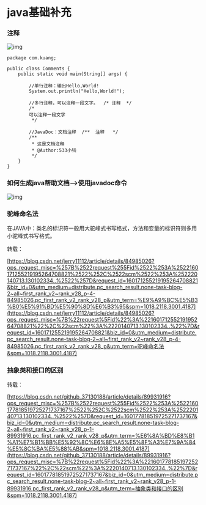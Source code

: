 # java基础补充

### 注释



![img](https://gitee.com/Curryforthreeeeee30/HexoPicture/raw/master/PicturteBed/%E5%B1%8F%E5%B9%95%E6%88%AA%E5%9B%BE%202020-10-03%20130729.png)

```
package com.kuang;

public class Comments {
    public static void main(String[] args) {

        //单行注释：输出Hello,World!
        System.out.println("Hello,World!");

        //多行注释，可以注释一段文字。  /* 注释  */
        /*
        可以注释一段文字
         */

        //JavaDoc：文档注释  /**  注释   */
        /**
         * 这是文档注释
         * @Author:533小钱
         */
    }
}
```

### 如何生成java帮助文档—->使用javadoc命令

![img](https://gitee.com/Curryforthreeeeee30/HexoPicture/raw/master/PicturteBed/%E5%B1%8F%E5%B9%95%E6%88%AA%E5%9B%BE%202020-10-03%20135607.png)

### 驼峰命名法

在JAVA中：类名的标识符一般用大驼峰式书写格式，方法和变量的标识符则多用小驼峰式书写格式。

转载：

[https://blog.csdn.net/jerry11112/article/details/84985026?ops_request_misc=%257B%2522request%255Fid%2522%253A%2522160171255219195264708821%2522%252C%2522scm%2522%253A%252220140713.130102334..%2522%257D&request_id=160171255219195264708821&biz_id=0&utm_medium=distribute.pc_search_result.none-task-blog-2~all~first_rank_v2~rank_v28_p-4-84985026.pc_first_rank_v2_rank_v28_p&utm_term=%E9%A9%BC%E5%B3%B0%E5%91%BD%E5%90%8D%E6%B3%95&spm=1018.2118.3001.4187](https://blog.csdn.net/jerry11112/article/details/84985026?ops_request_misc=%7B%22request%5Fid%22%3A%22160171255219195264708821%22%2C%22scm%22%3A%2220140713.130102334..%22%7D&request_id=160171255219195264708821&biz_id=0&utm_medium=distribute.pc_search_result.none-task-blog-2~all~first_rank_v2~rank_v28_p-4-84985026.pc_first_rank_v2_rank_v28_p&utm_term=驼峰命名法&spm=1018.2118.3001.4187)

### 抽象类和接口的区别

转载：

[https://blog.csdn.net/github_37130188/article/details/89931916?ops_request_misc=%257B%2522request%255Fid%2522%253A%2522160177818519725271737167%2522%252C%2522scm%2522%253A%252220140713.130102334..%2522%257D&request_id=160177818519725271737167&biz_id=0&utm_medium=distribute.pc_search_result.none-task-blog-2~all~first_rank_v2~rank_v28_p-1-89931916.pc_first_rank_v2_rank_v28_p&utm_term=%E6%8A%BD%E8%B1%A1%E7%B1%BB%E5%92%8C%E6%8E%A5%E5%8F%A3%E7%9A%84%E5%8C%BA%E5%88%AB&spm=1018.2118.3001.4187](https://blog.csdn.net/github_37130188/article/details/89931916?ops_request_misc=%7B%22request%5Fid%22%3A%22160177818519725271737167%22%2C%22scm%22%3A%2220140713.130102334..%22%7D&request_id=160177818519725271737167&biz_id=0&utm_medium=distribute.pc_search_result.none-task-blog-2~all~first_rank_v2~rank_v28_p-1-89931916.pc_first_rank_v2_rank_v28_p&utm_term=抽象类和接口的区别&spm=1018.2118.3001.4187)